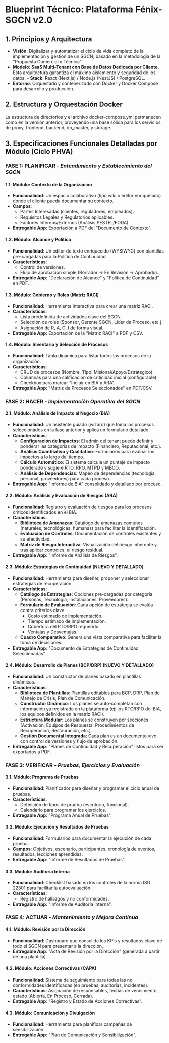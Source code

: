 # **Blueprint Técnico: Plataforma Fénix-SGCN v2.0**

## **1\. Principios y Arquitectura**

* **Visión**: Digitalizar y automatizar el ciclo de vida completo de la implementación y gestión de un SGCN, basado en la metodología de la "Propuesta Comercial y Técnica".  
* **Modelo**: **SaaS Multi-Tenant con Base de Datos Dedicada por Cliente**. Esta arquitectura garantiza el máximo aislamiento y seguridad de los datos. \- **Stack**: React (Next.js) / Node.js (NestJS) / PostgreSQL.  
* **Entorno**: Orquestado y contenerizado con Docker y Docker Compose para desarrollo y producción.

## **2\. Estructura y Orquestación Docker**

La estructura de directorios y el archivo docker-compose.yml permanecen como en la versión anterior, proveyendo una base sólida para los servicios de proxy, frontend, backend, db\_master, y storage.

## **3\. Especificaciones Funcionales Detalladas por Módulo (Ciclo PHVA)**

### **FASE 1: PLANIFICAR \- *Entendimiento y Establecimiento del SGCN***

#### **1.1. Módulo: Contexto de la Organización**

* **Funcionalidad**: Un espacio colaborativo (tipo wiki o editor enriquecido) donde el cliente pueda documentar su contexto.  
* **Campos**:  
  * Partes Interesadas (clientes, reguladores, empleados).  
  * Requisitos Legales y Regulatorios aplicables.  
  * Factores Internos/Externos (Análisis PESTEL/FODA).  
* **Entregable App**: Exportación a PDF del "Documento de Contexto".

#### **1.2. Módulo: Alcance y Política**

* **Funcionalidad**: Un editor de texto enriquecido (WYSIWYG) con plantillas pre-cargadas para la Política de Continuidad.  
* **Características**:  
  * Control de versiones.  
  * Flujo de aprobación simple (Borrador \-\> En Revisión \-\> Aprobado).  
* **Entregable App**: "Declaración de Alcance" y "Política de Continuidad" en PDF.

#### **1.3. Módulo: Gobierno y Roles (Matriz RACI)**

* **Funcionalidad**: Herramienta interactiva para crear una matriz RACI.  
* **Características**:  
  * Lista predefinida de actividades clave del SGCN.  
  * Selección de roles (Sponsor, Gerente SGCN, Líder de Proceso, etc.).  
  * Asignación de R, A, C, I de forma visual.  
* **Entregable App**: Exportación de la "Matriz RACI" a PDF y CSV.

#### **1.4. Módulo: Inventario y Selección de Procesos**

* **Funcionalidad**: Tabla dinámica para listar todos los procesos de la organización.  
* **Características**:  
  * CRUD de procesos (Nombre, Tipo: Misional/Apoyo/Estratégico).  
  * Columnas para una calificación de criticidad inicial (configurable).  
  * Checkbox para marcar "Incluir en BIA y ARA".  
* **Entregable App**: "Matriz de Procesos Seleccionados" en PDF/CSV.

### **FASE 2: HACER \- *Implementación Operativa del SGCN***

#### **2.1. Módulo: Análisis de Impacto al Negocio (BIA)**

* **Funcionalidad**: Un asistente guiado (wizard) que toma los procesos seleccionados en la fase anterior y aplica un formulario detallado.  
* **Características**:  
  * **Configuración de Impactos**: El admin del tenant puede definir y ponderar las categorías de impacto (Financiero, Reputacional, etc.).  
  * **Análisis Cuantitativo y Cualitativo**: Formularios para evaluar los impactos a lo largo del tiempo.  
  * **Cálculo Automático**: El sistema calcula un puntaje de impacto ponderado y sugiere RTO, RPO, MTPD y MBCO.  
  * **Análisis de Dependencias**: Mapeo de dependencias (tecnología, personal, proveedores) para cada proceso.  
* **Entregable App**: "Informe de BIA" consolidado y detallado por proceso.

#### **2.2. Módulo: Análisis y Evaluación de Riesgos (ARA)**

* **Funcionalidad**: Registro y evaluación de riesgos para los procesos críticos identificados en el BIA.  
* **Características**:  
  * **Biblioteca de Amenazas**: Catálogo de amenazas comunes (naturales, tecnológicas, humanas) para facilitar la identificación.  
  * **Evaluación de Controles**: Documentación de controles existentes y su efectividad.  
  * **Matriz de Riesgo Interactiva**: Visualización del riesgo inherente y, tras aplicar controles, el riesgo residual.  
* **Entregable App**: "Informe de Análisis de Riesgos".

#### **2.3. Módulo: Estrategias de Continuidad (NUEVO Y DETALLADO)**

* **Funcionalidad**: Herramienta para diseñar, proponer y seleccionar estrategias de recuperación.  
* **Características**:  
  * **Catálogo de Estrategias**: Opciones pre-cargadas por categoría (Personas, Tecnología, Instalaciones, Proveedores).  
  * **Formulario de Evaluación**: Cada opción de estrategia se evalúa contra criterios clave:  
    * Costo estimado de implementación.  
    * Tiempo estimado de implementación.  
    * Cobertura del RTO/RPO requerido.  
    * Ventajas y Desventajas.  
  * **Cuadro Comparativo**: Genera una vista comparativa para facilitar la toma de decisiones.  
* **Entregable App**: "Documento de Estrategias de Continuidad Seleccionadas".

#### **2.4. Módulo: Desarrollo de Planes (BCP/DRP) (NUEVO Y DETALLADO)**

* **Funcionalidad**: Un constructor de planes basado en plantillas dinámicas.  
* **Características**:  
  * **Biblioteca de Plantillas**: Plantillas editables para BCP, DRP, Plan de Manejo de Crisis, Plan de Comunicación.  
  * **Constructor Dinámico**: Los planes se auto-completan con información ya registrada en la plataforma (ej: los RTO/RPO del BIA, los equipos definidos en la matriz RACI).  
  * **Estructura Modular**: Los planes se construyen por secciones (Activación, Equipos de Respuesta, Procedimientos de Recuperación, Restauración, etc.).  
  * **Gestión Documental Integrada**: Cada plan es un documento vivo con control de versiones y flujo de aprobación.  
* **Entregable App**: "Planes de Continuidad y Recuperación" listos para ser exportados a PDF.

### **FASE 3: VERIFICAR \- *Pruebas, Ejercicios y Evaluación***

#### **3.1. Módulo: Programa de Pruebas**

* **Funcionalidad**: Planificador para diseñar y programar el ciclo anual de pruebas.  
* **Características**:  
  * Definición de tipos de prueba (escritorio, funcional).  
  * Calendario para programar los ejercicios.  
* **Entregable App**: "Programa Anual de Pruebas".

#### **3.2. Módulo: Ejecución y Resultados de Pruebas**

* **Funcionalidad**: Formularios para documentar la ejecución de cada prueba.  
* **Campos**: Objetivos, escenario, participantes, cronología de eventos, resultados, lecciones aprendidas.  
* **Entregable App**: "Informe de Resultados de Pruebas".

#### **3.3. Módulo: Auditoría Interna**

* **Funcionalidad**: Checklist basado en los controles de la norma ISO 22301 para facilitar la autoevaluación.  
* **Características**:  
  * Registro de hallazgos y no conformidades.  
* **Entregable App**: "Informe de Auditoría Interna".

### **FASE 4: ACTUAR \- *Mantenimiento y Mejora Continua***

#### **4.1. Módulo: Revisión por la Dirección**

* **Funcionalidad**: Dashboard que consolida los KPIs y resultados clave de todo el SGCN para presentar a la dirección.  
* **Entregable App**: "Acta de Revisión por la Dirección" (generada a partir de una plantilla).

#### **4.2. Módulo: Acciones Correctivas (CAPA)**

* **Funcionalidad**: Sistema de seguimiento para todas las no conformidades identificadas (en pruebas, auditorías, incidentes).  
* **Características**: Asignación de responsables, fechas de vencimiento, estado (Abierta, En Proceso, Cerrada).  
* **Entregable App**: "Registro y Estado de Acciones Correctivas".

#### **4.3. Módulo: Comunicación y Divulgación**

* **Funcionalidad**: Herramienta para planificar campañas de sensibilización.  
* **Entregable App**: "Plan de Comunicación y Sensibilización".